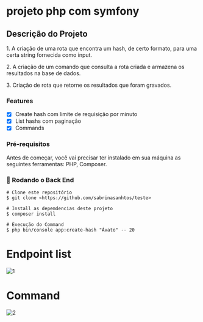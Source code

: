 # projeto php com symfony

## Descrição do Projeto
<p>1. A criação de uma rota que encontra um hash, de certo formato, para uma certa string fornecida como input.</p>
<p>2. A criação de um comando que consulta a rota criada e armazena os resultados na base de dados.</p>
<p>3. Criação de rota que retorne os resultados que foram gravados.</p>

### Features

- [x] Create hash com limite de requisição por minuto
- [x] List hashs com paginação
- [x] Commands

### Pré-requisitos

Antes de começar, você vai precisar ter instalado em sua máquina as seguintes ferramentas:
PHP, Composer. 



### 🎲 Rodando o Back End 

```
# Clone este repositório
$ git clone <https://github.com/sabrinasanhtos/teste>

# Install as depemdencias deste projeto
$ composer install

# Execução do Command
$ php bin/console app:create-hash "Ávato" -- 20

```

# Endpoint list
![1](https://user-images.githubusercontent.com/25057754/140247725-2c111e47-e86c-48c7-ae94-6cd3cdc0513d.png)

# Command 
![2](https://user-images.githubusercontent.com/25057754/140248353-4fc398bd-f135-441a-b903-00ed1617056c.png)


